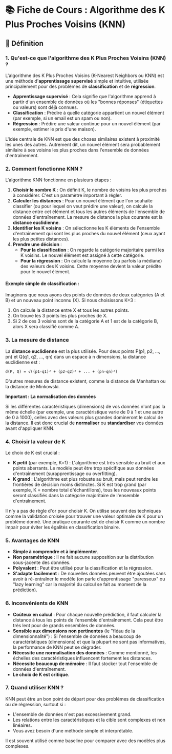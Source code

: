 # 📚 Fiche de Cours : Algorithme des K Plus Proches Voisins (KNN)

## 📖 Définition

### 1. Qu'est-ce que l'algorithme des K Plus Proches Voisins (KNN) ?

L'algorithme des K Plus Proches Voisins (K-Nearest Neighbors ou KNN) est une méthode d'**apprentissage supervisé** simple et intuitive, utilisée principalement pour des problèmes de **classification** et de **régression**.

- **Apprentissage supervisé** : Cela signifie que l'algorithme apprend à partir d'un ensemble de données où les "bonnes réponses" (étiquettes ou valeurs) sont déjà connues.
- **Classification** : Prédire à quelle catégorie appartient un nouvel élément (par exemple, si un email est un spam ou non).
- **Régression** : Prédire une valeur continue pour un nouvel élément (par exemple, estimer le prix d'une maison).

L'idée centrale de KNN est que des choses similaires existent à proximité les unes des autres. Autrement dit, un nouvel élément sera probablement similaire à ses voisins les plus proches dans l'ensemble de données d'entraînement.

### 2. Comment fonctionne KNN ?

L'algorithme KNN fonctionne en plusieurs étapes :

1. **Choisir le nombre K** : On définit K, le nombre de voisins les plus proches à considérer. C'est un paramètre important à régler.
2. **Calculer les distances** : Pour un nouvel élément que l'on souhaite classifier (ou pour lequel on veut prédire une valeur), on calcule la distance entre cet élément et tous les autres éléments de l'ensemble de données d'entraînement. La mesure de distance la plus courante est la **distance euclidienne**.
3. **Identifier les K voisins** : On sélectionne les K éléments de l'ensemble d'entraînement qui sont les plus proches du nouvel élément (ceux ayant les plus petites distances).
4. **Prendre une décision** :
   - **Pour la classification** : On regarde la catégorie majoritaire parmi les K voisins. Le nouvel élément est assigné à cette catégorie.
   - **Pour la régression** : On calcule la moyenne (ou parfois la médiane) des valeurs des K voisins. Cette moyenne devient la valeur prédite pour le nouvel élément.

#### Exemple simple de classification :

Imaginons que nous ayons des points de données de deux catégories (A et B) et un nouveau point inconnu (X). Si nous choisissons K=3 :

1. On calcule la distance entre X et tous les autres points.
2. On trouve les 3 points les plus proches de X.
3. Si 2 de ces 3 voisins sont de la catégorie A et 1 est de la catégorie B, alors X sera classifié comme A.

### 3. La mesure de distance

La **distance euclidienne** est la plus utilisée. Pour deux points P(p1, p2, ..., pn) et Q(q1, q2, ..., qn) dans un espace à n dimensions, la distance euclidienne est :

```
d(P, Q) = √((p1-q1)² + (p2-q2)² + ... + (pn-qn)²)
```

D'autres mesures de distance existent, comme la distance de Manhattan ou la distance de Minkowski.

**Important : La normalisation des données**

Si les différentes caractéristiques (dimensions) de vos données n'ont pas la même échelle (par exemple, une caractéristique varie de 0 à 1 et une autre de 0 à 1000), celles avec des valeurs plus grandes domineront le calcul de la distance. Il est donc crucial de **normaliser** ou **standardiser** vos données avant d'appliquer KNN.

### 4. Choisir la valeur de K

Le choix de K est crucial :

- **K petit** (par exemple, K=1) : L'algorithme est très sensible au bruit et aux points aberrants. Le modèle peut être trop spécifique aux données d'entraînement (surapprentissage ou overfitting).
- **K grand** : L'algorithme est plus robuste au bruit, mais peut rendre les frontières de décision moins distinctes. Si K est trop grand (par exemple, K = nombre total d'échantillons), tous les nouveaux points seront classifiés dans la catégorie majoritaire de l'ensemble d'entraînement.

Il n'y a pas de règle d'or pour choisir K. On utilise souvent des techniques comme la validation croisée pour trouver une valeur optimale de K pour un problème donné. Une pratique courante est de choisir K comme un nombre impair pour éviter les égalités en classification binaire.

### 5. Avantages de KNN

- **Simple à comprendre et à implémenter**.
- **Non paramétrique** : Il ne fait aucune supposition sur la distribution sous-jacente des données.
- **Polyvalent** : Peut être utilisé pour la classification et la régression.
- **S'adapte facilement** : De nouvelles données peuvent être ajoutées sans avoir à ré-entraîner le modèle (on parle d'apprentissage "paresseux" ou "lazy learning" car la majorité du calcul se fait au moment de la prédiction).

### 6. Inconvénients de KNN

- **Coûteux en calcul** : Pour chaque nouvelle prédiction, il faut calculer la distance à tous les points de l'ensemble d'entraînement. Cela peut être très lent pour de grands ensembles de données.
- **Sensible aux dimensions non pertinentes** (le "fléau de la dimensionnalité") : Si l'ensemble de données a beaucoup de caractéristiques (dimensions) et que la plupart ne sont pas informatives, la performance de KNN peut se dégrader.
- **Nécessite une normalisation des données** : Comme mentionné, les échelles des caractéristiques influencent fortement les distances.
- **Nécessite beaucoup de mémoire** : Il faut stocker tout l'ensemble de données d'entraînement.
- **Le choix de K est critique**.

### 7. Quand utiliser KNN ?

KNN peut être un bon point de départ pour des problèmes de classification ou de régression, surtout si :

- L'ensemble de données n'est pas excessivement grand.
- Les relations entre les caractéristiques et la cible sont complexes et non linéaires.
- Vous avez besoin d'une méthode simple et interprétable.

Il est souvent utilisé comme baseline pour comparer avec des modèles plus complexes.